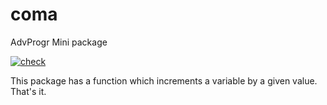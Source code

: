 # coma
AdvProgr Mini package

[![check](https://github.com/jukaje/coma/actions/workflows/check.yml/badge.svg)](https://github.com/jukaje/coma/actions/workflows/check.yml)

This package has a function which increments a variable by a given value. That's it.
